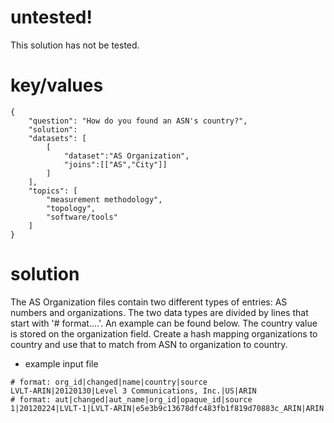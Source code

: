 # untested!
This solution has not be tested.

# key/values
~~~
{
    "question": "How do you found an ASN's country?",
    "solution":
    "datasets": [
        [
            "dataset":"AS Organization",
            "joins":[["AS","City"]]
        ]
    ],
    "topics": [
        "measurement methodology",
        "topology",
        "software/tools"
    ]
}
~~~

# solution

The AS Organization files contain two different types of entries: AS numbers and
organizations.  The two data types are divided by lines that start with
'# format....'. An example can be found below.   The country value is stored on the organization
field.  Create a hash mapping organizations to country and use that to match from ASN to 
organization to country.

- example input file
~~~
# format: org_id|changed|name|country|source
LVLT-ARIN|20120130|Level 3 Communications, Inc.|US|ARIN
# format: aut|changed|aut_name|org_id|opaque_id|source
1|20120224|LVLT-1|LVLT-ARIN|e5e3b9c13678dfc483fb1f819d70883c_ARIN|ARIN
~~~
